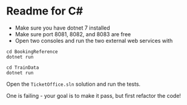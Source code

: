 # Readme for C#

* Make sure you have dotnet 7 installed
* Make sure port 8081, 8082, and 8083 are free
* Open two consoles and run the two external web services with

```
cd BookingReference
dotnet run
```

```
cd TrainData
dotnet run
```

Open the `TicketOffice.sln` solution and run the tests.

One is failing - your goal is to make it pass, but first refactor
the code!